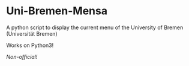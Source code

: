 # Uni-Bremen-Mensa
A python script to display the current menu of the University of Bremen (Universität Bremen)

Works on Python3!

*Non-official!*
